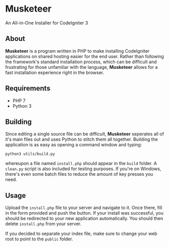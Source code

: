 # Musketeer
An All-in-One Installer for CodeIgniter 3

## About
**Musketeer** is a program written in PHP to make installing CodeIgniter
applications on shared hosting easier for the end user. Rather than following
the framework's standard installation process, which can be difficult and
frustrating for those unfamiliar with the language, **Musketeer** allows
for a fast installation experience right in the browser.

## Requirements
- PHP 7
- Python 3

## Building
Since editing a single source file can be difficult, **Musketeer** seperates
all of it's main files out and uses Python to stitch them all together. Building
the application is as easy as opening a command window and typing:

```
python3 utils/build.py
```

whereupon a file named `install.php` should appear in the `build` folder. A
`clean.py` script is also included for testing purposes. If you're on Windows,
there's even some batch files to reduce the amount of key presses you need.

## Usage
Upload the `install.php` file to your server and navigate to it. Once there,
fill in the form provided and push the button. If your install was successful,
you should be redirected to your new application automatically. You should then
delete `install.php` from your server.

If you decided to separate your index file, make sure to change your web root
to point to the `public` folder.
